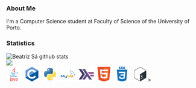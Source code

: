 
### About Me

I'm a Computer Science student at Faculty of Science of the University of Porto. 

<!--
### More Info:

-->

### Statistics

<div>
  <img height="180px" src="https://github-readme-stats.vercel.app/api?username=beatrizmsa&show_icons=false&count_private=true&hide_border=true&title_color=22b8cf&text_color=495057&bg_color=f8f9fa" alt="Beatriz Sá github stats"/>
</div>
 <div>
  <img height="100px" src="https://github-readme-stats.vercel.app/api/top-langs/?username=beatrizmsa&layout=compact&hide_border=true&title_color=22b8cf&text_color=495057&bg_color=dcdcdc"/>
</div>


<div>
  <img src="https://github.com/devicons/devicon/blob/master/icons/java/java-original-wordmark.svg" title="Java" alt="Java" width="40" height="40"/>&nbsp;
  <img src="https://github.com/devicons/devicon/blob/master/icons/c/c-original.svg" title="C" alt="C" width="40" height="40"/>&nbsp;
  <img src="https://github.com/devicons/devicon/blob/master/icons/python/python-original.svg" title="Python" alt="Python" width="40" height="40"/>&nbsp;
  <img src="https://github.com/devicons/devicon/blob/master/icons/mysql/mysql-original-wordmark.svg" title="MySQL"  alt="MySQL" width="40" height="40"/>&nbsp;
  <img src="https://github.com/devicons/devicon/blob/master/icons/haskell/haskell-original.svg" title="Haskell" alt="Haskell" width="40" height="40"/>&nbsp;
  <img src="https://github.com/devicons/devicon/blob/master/icons/html5/html5-original.svg" title="HTML5" alt="HTML" width="40" height="40"/>&nbsp;
  <img src="https://github.com/devicons/devicon/blob/master/icons/css3/css3-plain-wordmark.svg"  title="CSS3" alt="CSS" width="40" height="40"/>&nbsp;
  <img src="https://github.com/devicons/devicon/blob/master/icons/bash/bash-original.svg" title="Bash" alt="Bash" width="40" height="40"/>>&nbsp;
</div>
